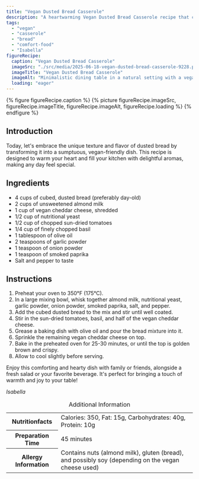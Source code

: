 ```yaml
---
title: "Vegan Dusted Bread Casserole"
description: "A heartwarming Vegan Dusted Bread Casserole recipe that combines the unique texture of dusted bread with vegan cheese and aromatic herbs, perfect for a special day."
tags:
  - "vegan"
  - "casserole"
  - "bread"
  - "comfort-food"
  - "Isabella"
figureRecipe: 
  caption: "Vegan Dusted Bread Casserole"
  imageSrc: "./src/media/2025-06-18-vegan-dusted-bread-casserole-9228.png"
  imageTitle: "Vegan Dusted Bread Casserole"
  imageAlt: "Minimalistic dining table in a natural setting with a vegan bread casserole, sun-dried tomatoes, basil, and vegan cheese, alongside fresh basil leaves and water."
  loading: "eager"
---
```


{% figure figureRecipe.caption %}
{% picture figureRecipe.imageSrc, figureRecipe.imageTitle, figureRecipe.imageAlt, figureRecipe.loading %}
{% endfigure %}

## Introduction

Today, let's embrace the unique texture and flavor of dusted bread by transforming it into a sumptuous, vegan-friendly dish. This recipe is designed to warm your heart and fill your kitchen with delightful aromas, making any day feel special.

## Ingredients

- 4 cups of cubed, dusted bread (preferably day-old)
- 2 cups of unsweetened almond milk
- 1 cup of vegan cheddar cheese, shredded
- 1/2 cup of nutritional yeast
- 1/2 cup of chopped sun-dried tomatoes
- 1/4 cup of finely chopped basil
- 1 tablespoon of olive oil
- 2 teaspoons of garlic powder
- 1 teaspoon of onion powder
- 1 teaspoon of smoked paprika
- Salt and pepper to taste

## Instructions

1. Preheat your oven to 350°F (175°C).
2. In a large mixing bowl, whisk together almond milk, nutritional yeast, garlic powder, onion powder, smoked paprika, salt, and pepper.
3. Add the cubed dusted bread to the mix and stir until well coated.
4. Stir in the sun-dried tomatoes, basil, and half of the vegan cheddar cheese.
5. Grease a baking dish with olive oil and pour the bread mixture into it.
6. Sprinkle the remaining vegan cheddar cheese on top.
7. Bake in the preheated oven for 25-30 minutes, or until the top is golden brown and crispy.
8. Allow to cool slightly before serving.

Enjoy this comforting and hearty dish with family or friends, alongside a fresh salad or your favorite beverage. It's perfect for bringing a touch of warmth and joy to your table!

*Isabella*

<table><caption class='sr-only'>Additional Information</caption><tr><th>Nutritionfacts</th><td>Calories: 350, Fat: 15g, Carbohydrates: 40g, Protein: 10g&nbsp;</td></tr><tr><th>Preparation Time</th><td>45 minutes&nbsp;</td></tr><tr><th>Allergy Information</th><td>Contains nuts (almond milk), gluten (bread), and possibly soy (depending on the vegan cheese used)&nbsp;</td></tr></table>

